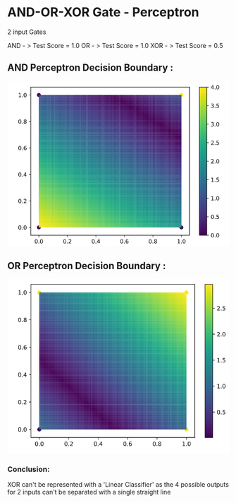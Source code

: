 # AND-OR-XOR Gate - Perceptron

2 input Gates

AND - > Test Score = 1.0
OR  - > Test Score = 1.0 
XOR - > Test Score = 0.5

## AND Perceptron Decision Boundary :

![ALT TEXT](https://github.com/SaifurRR/AND-OR-XOR-Perceptron/blob/main/AND_Perceptron_decision_boundary.png)


## OR Perceptron Decision Boundary :

![ALT TEXT](https://github.com/SaifurRR/AND-OR-XOR-Perceptron/blob/main/OR_Perceptron_decision_boundary.png)

### Conclusion: 
XOR can't be represented with a 'Linear Classifier' as the 4 possible outputs for 2 inputs can't be separated with a single straight line